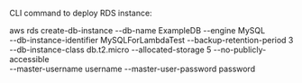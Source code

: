CLI command to deploy RDS instance:

aws rds create-db-instance --db-name ExampleDB --engine MySQL \
--db-instance-identifier MySQLForLambdaTest --backup-retention-period 3 \
--db-instance-class db.t2.micro --allocated-storage 5 --no-publicly-accessible \
--master-username username --master-user-password password